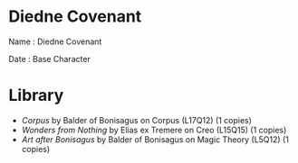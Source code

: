 # Diedne Covenant

Name
: Diedne Covenant

Date
: Base Character

# Library

+ *Corpus* by Balder of Bonisagus on Corpus (L17Q12) (1 copies) 
+ *Wonders from Nothing* by Elias ex Tremere on Creo (L15Q15) (1 copies) 
+ *Art after Bonisagus* by Balder of Bonisagus on Magic Theory (L5Q12) (1 copies) 

